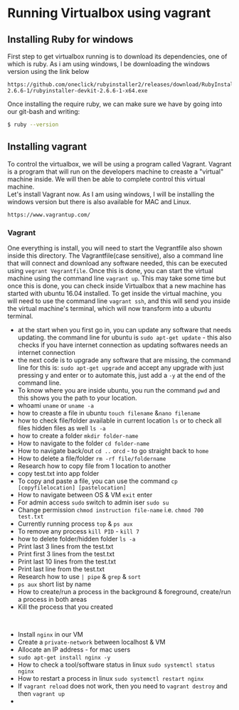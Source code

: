 # Running Virtualbox using vagrant
## Installing Ruby for windows
First step to get virtualbox running is to download its dependencies, one of which is ruby. As i am using windows, I be downloading the windows version using the link below
```
https://github.com/oneclick/rubyinstaller2/releases/download/RubyInstaller-2.6.6-1/rubyinstaller-devkit-2.6.6-1-x64.exe
```
Once installing the require ruby, we can make sure we have by going into our git-bash and writing:
```bash
$ ruby --version
```
## Installing vagrant
To control the virtualbox, we will be using a program called Vagrant. Vagrant is a program that will run on the developers machine to creaste a "virtual" machine inside. We will then be able to complete control this virtual machine. <br/>
Let's install Vagrant now. As I am using windows, I will be installing the windows version but there is also available for MAC and Linux. 
```
https://www.vagrantup.com/
```


### Vagrant
One everything is install, you will need to start the Vegrantfile also shown inside this directory. The Vagrantfile(case sensitive), also a command line that will connect and download any software needed, this can be executed using `vegrant Vegrantfile`. Once this is done, you can start the virtual machine using the command line `vagrant up`. This may take some time but once this is done, you can check inside Virtualbox that a new machine has started with ubuntu 16.04 installed. To get inside the virtual machine, you will need to use the command line `vagrant ssh`, and this will send you inside the virtual machine's terminal, which will now transform into a ubuntu terminal.

- at the start when you first go in, you can update any software that needs updating. the command line for ubuntu is `sudo apt-get update` - this also checks if you have internet connection as updating softwares needs an internet connection
- the next code is to upgrade any software that are missing, the command line for this is: `sudo apt-get upgrade` and accept any upgrade with just pressing y and enter or to automate this, just add a `-y` at the end of the command line.
- To know where you are inside ubuntu, you run the command `pwd` and this shows you the path to your location.
- whoami `uname` or `uname -a`
- how to creaste a file in ubuntu `touch filename` &`nano filename`
- how to check file/folder available in current location `ls` or to check all files hidden files as well `ls -a`
- how to create a folder `mkdir folder-name`
- How to navigate to the folder `cd folder-name`
- How to navigate back/out `cd ..` or`cd` - to go straight back to `home`
- How to delete a file/folder `rm -rf file/foldername`
- Research how to copy file from 1 location to another
- copy test.txt into app folder
- To copy and paste a file, you can use the command `cp [copyfilelocation] [pastelocation]`
- How to navigate between OS & VM `exit` enter
- For admin access `sudo` switch to admin iser `sudo su`
- Change permission `chmod instruction file-name` i.e. `chmod 700 test.txt`
- Currently running process `top` & `ps aux`
- To remove any process `kill PID` - `kill 7`
- how to delete folder/hidden folder `ls -a`
- Print last 3 lines from the test.txt
- Print first 3 lines from the test.txt
- Print last 10 lines from the test.txt
- Print last line from the test.txt
- Research how to use `| pipe` & `grep` & `sort`
- `ps aux` short list by name 
- How to create/run a process in the background & foreground, create/run a process in both areas
- Kill the process that you created <br/>
<br/>

- Install `nginx` in our VM
- Create a `private-network` between localhost & VM
- Allocate an IP address - for mac users
- `sudo apt-get install nginx -y`
- How to check a tool/software status in linux `sudo systemctl status nginx`
- How to restart a process in linux `sudo systemctl restart nginx`
- If `vagrant reload` does not work, then you need to `vagrant destroy` and then `vagrant up`
- 